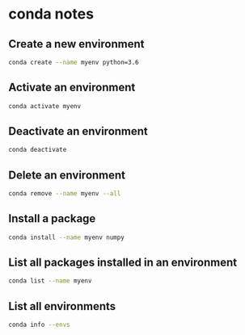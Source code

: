 
# conda notes

## Create a new environment
```bash
conda create --name myenv python=3.6
```

## Activate an environment

```bash
conda activate myenv
```

## Deactivate an environment

```bash
conda deactivate
```

## Delete an environment

```bash
conda remove --name myenv --all
```

## Install a package

```bash
conda install --name myenv numpy
```

## List all packages installed in an environment

```bash
conda list --name myenv
```

## List all environments

```bash
conda info --envs
```